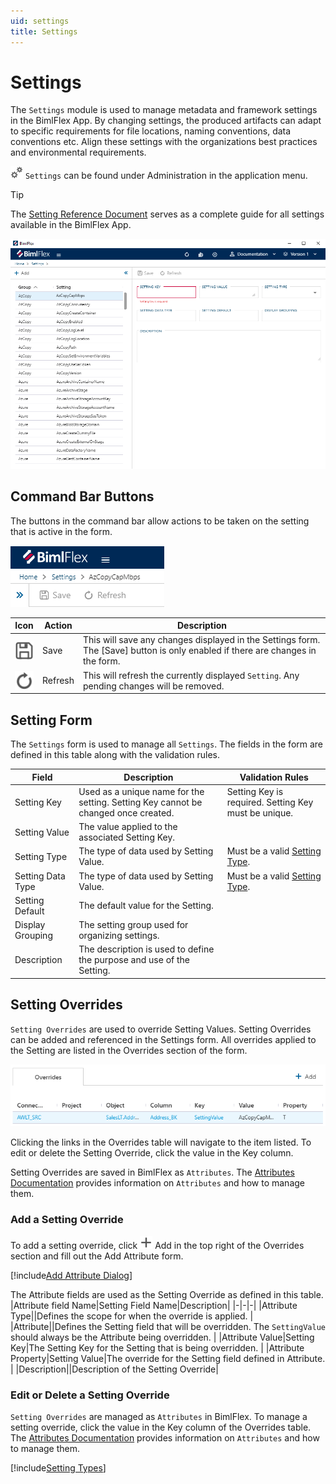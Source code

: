 ```yaml
---
uid: settings
title: Settings
---
```

# Settings

The `Settings` module is used to manage metadata and framework settings in the BimlFlex App. By changing settings, the produced artifacts can adapt to specific requirements for file locations, naming conventions, data conventions etc. Align these settings with the organizations best practices and environmental requirements.

<img class="icon-col m-5" style="width:20px; height:20px;background:#EEE;" src="images/svg-icons/settings.svg" /> `Settings` can be found under Administration in the application menu.

> [!TIP]
> The [Setting Reference Document](../reference-documentation/metadata-settings.md) serves as a complete guide for all settings available in the BimlFlex App.

![BimlFlex App - Settings](images/bimlflex-app-settings.64566.png "BimlFlex App - Settings")

## Command Bar Buttons

The buttons in the command bar allow actions to be taken on the setting that is active in the form.

![BimlFlex App - Settings - Command Bar](images/bimlflex-app-settings-command-bar.64566.png "BimlFlex App - Settings - Command Bar")

|Icon|Action|Description|
|-|-|-|
|<div class="icon-col m-5" style="width:30px;height:30px;background:white"><img src="images/svg-icons/save.svg" /></div>|Save|This will save any changes displayed in the Settings form.  The [Save] button is only enabled if there are changes in the form. |
|<div class="icon-col m-5" style="width:30px;height:30px;background:white"><img src="images/svg-icons/refresh.svg" /></div>|Refresh|This will refresh the currently displayed `Setting`. Any pending changes will be removed. |

## Setting Form

The `Settings` form is used to manage all `Settings`. The fields in the form are defined in this table along with the validation rules.

|Field|Description|Validation Rules|
|-|-|-|
| Setting Key | Used as a unique name for the setting. Setting Key cannot be changed once created. |Setting Key is required. Setting Key must be unique. |
| Setting Value | The value applied to the associated Setting Key. ||
| Setting Type | The type of data used by Setting Value. | Must be a valid [Setting Type](#setting-types). |
| Setting Data Type | The type of data used by Setting Value. | Must be a valid [Setting Type](#setting-types). |
| Setting Default | The default value for the Setting. ||
| Display Grouping | The setting group used for organizing settings. ||
| Description | The description is used to define the purpose and use of the Setting. ||

## Setting Overrides

`Setting Overrides` are used to override Setting Values. Setting Overrides can be added and referenced in the Settings form. All overrides applied to the Setting are listed in the Overrides section of the form. 

![BimlFlex App - Settings - Overrides](images/bimlflex-app-settings-overrides.64566.png "BimlFlex App - Settings - Overrides")

Clicking the links in the Overrides table will navigate to the item listed. To edit or delete the Setting Override, click the value in the Key column.

Setting Overrides are saved in BimlFlex as `Attributes`. The [Attributes Documentation](attributes.md) provides information on `Attributes` and how to manage them.

### Add a Setting Override

To add a setting override, click <img class="icon-col m-5" style="width:20px; height:20px;background:#EEE;" src="images/svg-icons/add.svg" /> Add in the top right of the Overrides section and fill out the Add Attribute form.

[!include[Add Attribute Dialog](_dialog-add-attribute.md)]

The Attribute fields are used as the Setting Override as defined in this table.
|Attribute field Name|Setting Field Name|Description|
|-|-|-|
|Attribute Type||Defines the scope for when the override is applied. |
|Attribute||Defines the Setting field that will be overridden. The `SettingValue` should always be the Attribute being overridden. |
|Attribute Value|Setting Key|The Setting Key for the Setting that is being overridden. |
|Attribute Property|Setting Value|The override for the Setting field defined in Attribute. |
|Description||Description of the Setting Override|

### Edit or Delete a Setting Override

`Setting Overrides` are managed as `Attributes` in BimlFlex. To manage a setting override, click the value in the Key column of the Overrides table. The [Attributes Documentation](attributes.md) provides information on `Attributes` and how to manage them.

[!include[Setting Types](_enum-setting-type.md)]
